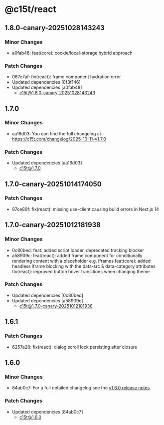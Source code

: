 # @c15t/react

## 1.8.0-canary-20251028143243

### Minor Changes

- a0fab48: feat(core): cookie/local-storage hybrid approach

### Patch Changes

- 067c7af: fix(react): frame component hydration error
- Updated dependencies [8f3f146]
- Updated dependencies [a0fab48]
  - c15t@1.8.0-canary-20251028143243

## 1.7.0

### Minor Changes

- aa16d03: You can find the full changelog at https://c15t.com/changelog/2025-10-11-v1.7.0

### Patch Changes

- Updated dependencies [aa16d03]
  - c15t@1.7.0

## 1.7.0-canary-20251014174050

### Patch Changes

- 87ce89f: fix(react): missing use-client causing build errors in Next.js 14

## 1.7.0-canary-20251012181938

### Minor Changes

- 0c80bed: feat: added script loader, deprecated tracking blocker
- a58909c: feat(react): added frame component for conditionally rendering content with a placeholder e.g. iframes
  feat(core): added headless iframe blocking with the data-src & data-category attributes
  fix(react): improved button hover transitions when changing theme

### Patch Changes

- Updated dependencies [0c80bed]
- Updated dependencies [a58909c]
  - c15t@1.7.0-canary-20251012181938

## 1.6.1

### Patch Changes

- 6257a20: fix(react): dialog scroll lock persisting after closure

## 1.6.0

### Minor Changes

- 84ab0c7: For a full detailed changelog see the [v1.6.0 release notes](https://c15t.com/changelog/2025-09-08-v1.6.0).

### Patch Changes

- Updated dependencies [84ab0c7]
  - c15t@1.6.0
